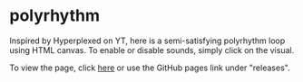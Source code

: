 # polyrhythm
Inspired by Hyperplexed on YT, here is a semi-satisfying polyrhythm loop using HTML canvas. To enable or disable sounds, simply click on the visual.

To view the page, click [here](aleifericsson.github.io/polyrhytm) or use the GitHub pages link under "releases". 
